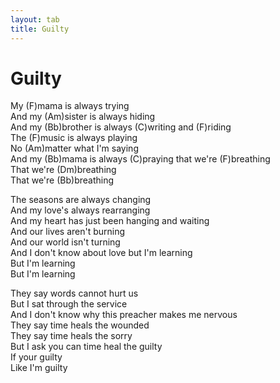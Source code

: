 ```yaml
---
layout: tab
title: Guilty
---
```

# Guilty

My (F)mama is always trying  
And my (Am)sister is always hiding  
And my (Bb)brother is always (C)writing and (F)riding  
The (F)music is always playing  
No (Am)matter what I'm saying  
And my (Bb)mama is always (C)praying that we're (F)breathing  
That we're (Dm)breathing  
That we're (Bb)breathing  
  
The seasons are always changing  
And my love's always rearranging  
And my heart has just been hanging and waiting  
And our lives aren't burning  
And our world isn't turning  
And I don't know about love but I'm learning  
But I'm learning  
But I'm learning  
  
They say words cannot hurt us  
But I sat through the service  
And I don't know why this preacher makes me nervous  
They say time heals the wounded  
They say time heals the sorry  
But I ask you can time heal the guilty  
If your guilty  
Like I'm guilty
